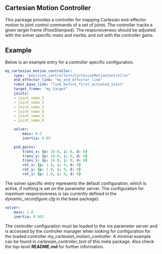 ## Cartesian Motion Controller ##

This package provides a controller for mapping Cartesian end-effector motion to joint control commands of a set of joints.
The controller tracks a given target frame (PoseStamped). The responsiveness should be adjusted with the solver specific *mass* and *inertia*, and *not* with the controller gains.

## Example ##
Below is an example entry for a controller specific configuration.
```yaml
my_cartesian_motion_controller:
    type: "position_controllers/CartesianMotionController"
    end_effector_link: "my_end_effector_link"
    robot_base_link: "link_before_first_actuated_joint"
    target_frame: "my_target"
    joints:
    - joint_name_1
    - joint_name_2
    - joint_name_3
    - joint_name_4
    - joint_name_5
    - joint_name_6

    solver:
        mass: 0.5
        inertia: 0.05

    pid_gains:
        trans_x: {p: 10.0, i: 0, d: 0}
        trans_y: {p: 10.0, i: 0, d: 0}
        trans_z: {p: 10.0, i: 0, d: 0}
        rot_x: {p: 1.0, i: 0, d: 0}
        rot_y: {p: 1.0, i: 0, d: 0}
        rot_z: {p: 1.0, i: 0, d: 0}
```

The solver specific entry represents the default configuration, which is active, if nothing is set on the parameter server.
The configuration for maximum responsiveness is (as currently defined in the *dynamic_reconfigure.cfg* in the base package):
```yaml
solver:
    mass: 1.0
    inertia: 0.002
```

The controller configuration must be loaded to the ros parameter server and is accessed by the controller manager when looking for configuration for the loaded controller *my_cartesian_motion_controller*.
A minimal example can be found in *cartesian_controller_test* of this meta package.
Also check the top-level **README.md** for further information.
